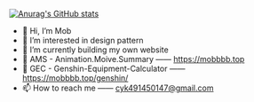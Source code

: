 [![Anurag's GitHub stats](https://github-readme-stats.vercel.app/api?username=Mobbbb&hide_title=false&hide_border=true&show_icons=true&include_all_commits=true&line_height=20&bg_color=0,EC6C6C,FFD479,FFFC79,73FA79&theme=graywhite&locale=cn)](https://github.com/Mobbbb/blog)

- 👋 Hi, I’m Mob
- 👀 I’m interested in design pattern
- 🌱 I’m currently building my own website
- 🚩 AMS - Animation.Moive.Summary —— https://mobbbb.top
- 🚩 GEC - Genshin-Equipment-Calculator —— https://mobbbb.top/genshin/
- 📫 How to reach me —— cyk491450147@gmail.com

<!---
Mobbbb/Mobbbb is a ✨ special ✨ repository because its `README.md` (this file) appears on your GitHub profile.
You can click the Preview link to take a look at your changes.
--->
